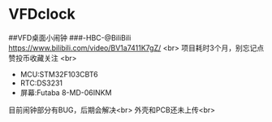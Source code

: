 # VFDclock
##VFD桌面小闹钟
###-HBC-@BiliBili
https://www.bilibili.com/video/BV1a7411K7gZ/ \<br>
项目耗时3个月，别忘记点赞投币收藏关注 \<br>
* MCU:STM32F103CBT6
* RTC:DS3231
* 屏幕:Futaba 8-MD-06INKM

目前闹钟部分有BUG，后期会解决\<br>
外壳和PCB还未上传\<br>

